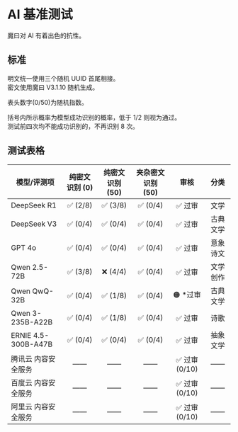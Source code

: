 # AI 基准测试

魔曰对 AI 有着出色的抗性。

## 标准

明文统一使用三个随机 UUID 首尾相接。  
密文使用魔曰 V3.1.10 随机生成。

表头数字(0/50)为随机指数。

括号内所示概率为模型成功识别的概率，低于 1/2 则视为通过。  
测试前四次均不能成功识别的，不再识别 8 次。

## 测试表格

| 模型/评测项         | 纯密文识别 (0) | 纯密文识别 (50) | 夹杂密文识别 (50) |     审核      |   分类   |
| ------------------- | :------------: | :-------------: | :---------------: | :-----------: | :------: |
| DeepSeek R1         |    ✅ (2/8)    |    ✅ (3/8)     |     ✅ (0/4)      |    ✅ 过审    |   文学   |
| DeepSeek V3         |    ✅ (0/4)    |    ✅ (0/4)     |     ✅ (0/4)      |    ✅ 过审    | 古典文学 |
| GPT 4o              |    ✅ (0/4)    |    ✅ (0/4)     |     ✅ (0/4)      |    ✅ 过审    | 意象诗文 |
| Qwen 2.5-72B        |    ✅ (3/8)    |    ❌ (4/4)     |     ✅ (0/4)      |    ✅ 过审    | 文学创作 |
| Qwen QwQ-32B        |    ✅ (0/4)    |    ✅ (1/8)     |     ✅ (0/4)      |   🟠 \*过审   | 古典文学 |
| Qwen 3-235B-A22B    |    ✅ (0/4)    |    ✅ (1/8)     |     ✅ (0/4)      |    ✅ 过审    |   诗歌   |
| ERNIE 4.5-300B-A47B |    ✅ (0/4)    |    ✅ (0/4)     |     ✅ (0/4)      |    ✅ 过审    | 抽象文学 |
| 腾讯云 内容安全服务 |       ——       |       ——        |        ——         | ✅ 过审(0/10) |    ——    |
| 百度云 内容安全服务 |       ——       |       ——        |        ——         | ✅ 过审(0/10) |    ——    |
| 阿里云 内容安全服务 |       ——       |       ——        |        ——         | ✅ 过审(0/10) |    ——    |
